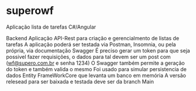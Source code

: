 # superowf
Aplicação lista de tarefas C#/Angular

Backend
Aplicação API-Rest para criação e gerencialmento de listas de tarefas
A aplicação poderá ser testada via Postman, Insomnia, ou pela própria, via documentação Swagger
É preciso gerar um token para que seja possivel fazer requisições, o dados para tal devem ser um post com (wf@supero.com.br e senha 1234)
O Swagger também permite a geração do token e também valida o mesmo
Foi usado para simular persistencia de dados Entity FrameWorkCore que levanta um banco em memória
A versão relesead para ser baixada e testada deve ser da branch Main
